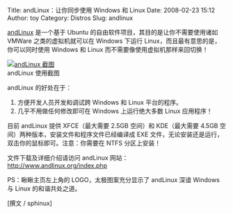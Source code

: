 Title: andLinux：让你同步使用 Windows 和 Linux
Date: 2008-02-23 15:12
Author: toy
Category: Distros
Slug: andlinux

[andLinux](http://www.andlinux.org/) 是一个基于 Ubuntu
的自由软件项目，其目的是让你不需要使用诸如 VMWare 之类的虚拟机就可以在
Windows 下运行 Linux，而且最有意思的是，你可以同时使用 Windows 和 Linux
而不需要像使用虚拟机那样来回切换！

[![andLinux
截图](http://i.linuxtoy.org/i/2008/02/andlinux-thumb.png)](http://i.linuxtoy.org/i/2008/02/andlinux.png)  
andLinux 使用截图

andLinux 的好处在于：

1.  方便开发人员开发和调试跨 Windows 和 Linux 平台的程序。
2.  几乎不用做任何修改即可在 Windows 上运行绝大多数 Linux 应用程序！

目前 andLinux 提供 XFCE（最大需要 2.5GB 空间）和 KDE（最大需要 4.5GB
空间）两种版本，安装文件和程序文件已经编译成 EXE
文件，无论安装还是运行，双击你的鼠标即可。注意：你需要在 NTFS
分区上安装！

文件下载及详细介绍请访问 andLinux
网站：<http://www.andlinux.org/index.php>

PS：瞅瞅主页左上角的 LOGO，太极图案充分显示了 andLinux 深谙 Windows 与
Linux 的和谐共处之道。

[撰文 / sphinux]
